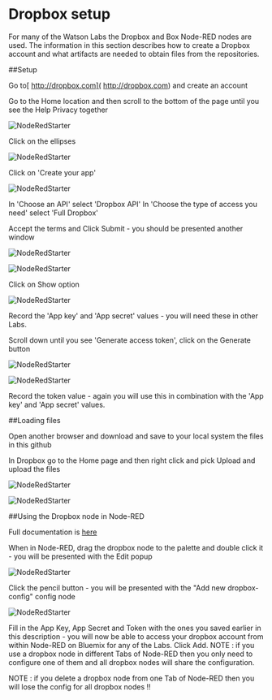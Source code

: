 # Dropbox setup

For many of the Watson Labs the Dropbox and Box Node-RED nodes are used.  The information in this section describes how to create a Dropbox account and what artifacts are needed to obtain files from the repositories.

##Setup

Go to[ http://dropbox.com]( http://dropbox.com) and create an account

Go to the Home location and then scroll to the bottom of the page until you see the Help Privacy together 

![NodeRedStarter](images/dropbox_option.png)

Click on the ellipses

![NodeRedStarter](images/dropbox_developers_option.png)

Click on 'Create your app'

![NodeRedStarter](images/dropbox_create_app01.png)

In 'Choose an API' select 'Dropbox API'
In 'Choose the type of access you need' select 'Full Dropbox'

Accept the terms and Click Submit - you should be presented another window 

![NodeRedStarter](images/dropbox_create_app01.png)

![NodeRedStarter](images/dropbox_app.png)

Click on Show option

![NodeRedStarter](images/dropbox_api_keys.png)

Record the 'App key' and 'App secret' values - you will need these in other Labs.

Scroll down until you see 'Generate access token', click on the Generate button

![NodeRedStarter](images/dropbox_generate_token.png)

![NodeRedStarter](images/dropbox_generate_token_show.png)

Record the token value - again you will use this in combination with the 'App key' and 'App secret' values.

##Loading files

Open another browser and download and save to your local system the files in this github 

In Dropbox go to the Home page and then right click and pick Upload and upload the files

![NodeRedStarter](images/dropbox_upload.png) 

![NodeRedStarter](images/dropbox_files.png)

##Using the Dropbox node in Node-RED

Full documentation is [here](http://flows.nodered.org/node/node-red-node-dropbox)

When in Node-RED, drag the dropbox node to the palette and double click it - you will be presented with the Edit popup

![NodeRedStarter](images/dropbox_edit.png)


Click the pencil button - you will be presented with the "Add new dropbox-config" config node


![NodeRedStarter](images/dropbox_edit_appkeys.png)

Fill in the App Key, App Secret and Token with the ones you saved earlier in this description - you will now be able to access your dropbox account from within Node-RED on Bluemix for any of the Labs.  Click Add.  NOTE : if you use a dropbox node in different Tabs of Node-RED then you only need to configure one of them and all dropbox nodes will share the configuration. 

NOTE : if you delete a dropbox node from one Tab of Node-RED then you will lose the config for all dropbox nodes !!









